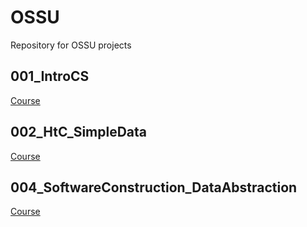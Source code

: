 # OSSU
Repository for OSSU projects

## 001_IntroCS

[Course](https://www.edx.org/course/introduction-to-computer-science-and-programming-using-python-2)

## 002_HtC_SimpleData

[Course](https://courses.edx.org/courses/course-v1:UBCx+HtC1x+2T2017/course/)

## 004_SoftwareConstruction_DataAbstraction

[Course](https://courses.edx.org/courses/course-v1:UBCx+SoftConst1x+3T2017/course/)
